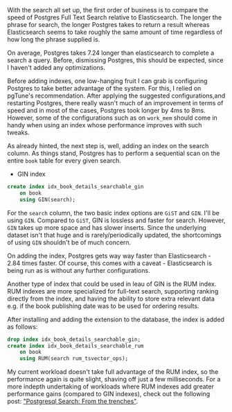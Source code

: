 With the search all set up, the first order of business is to compare the speed of Postgres Full Text Search relative to Elasticsearch.
The longer the phrase for search, the longer Postgres takes to return a result whereas Elasticsearch seems to take roughly the same amount of time regardless of how long the phrase supplied is.

On average, Postgres takes 7.24 longer than elasticsearch to complete a search a query. Before, dismissing Postgres, this should be expected, since I haven't added any optimizations.

Before adding indexes, one low-hanging fruit I can grab is configuring Postgres to take better advantage of the system.
For this, I relied on pgTune's recommendation. After applying the suggested configurations,and restarting Postgres, there really wasn't much of an improvement in terms of speed and in most of the cases, Postgres took longer by 4ms to 8ms. However, some of the configurations such as on `work_mem` should come in handy when using an index whose performance improves with such tweaks.

As already hinted, the next step is, well, adding an index on the search column. As things stand, Postgres has to perform a sequential scan on the entire `book` table for every given search.

* GIN index

```sql
create index idx_book_details_searchable_gin
    on book
    using GIN(search);
```

For the `search` column, the two basic index options are `GiST` and `GIN`. I'll be using `GIN`. Compared to `GiST`, GIN is lossless and faster for search. However, `GIN` takes up more space and has slower inserts. Since the underlying dataset isn't that huge and is rarely/periodically updated, the shortcomings of using `GIN`  shouldn't be of much concern.

On adding the index, Postgres gets way way faster than Elasticsearch - 2.84 times faster. Of course, this comes with a caveat - Elasticsearch is being run as is without any further configurations.

Another type of index that could be used in leau of GIN is the RUM index. RUM indexes are more specialized for full-text search, supporting ranking directly from the index, and having the ability to store extra relevant data e.g. if the book publishing date was to be used for ordering results.

After installing and adding the extension to the database, the index is added as follows:

```sql
drop index idx_book_details_searchable_gin;
create index idx_book_details_searchable_rum
    on book
    using RUM(search rum_tsvector_ops);
```

My current workload doesn't take full advantage of the RUM index, so the performance again is quite slight, shaving off just a few milliseconds. For a more indepth undertaking of workloads where RUM indexes add greater performance gains (compared to GIN indexes), check out the following post: ["Postgresql Search: From the trenches"](https://blog.soykaf.com/post/postgresl-front-report/).
